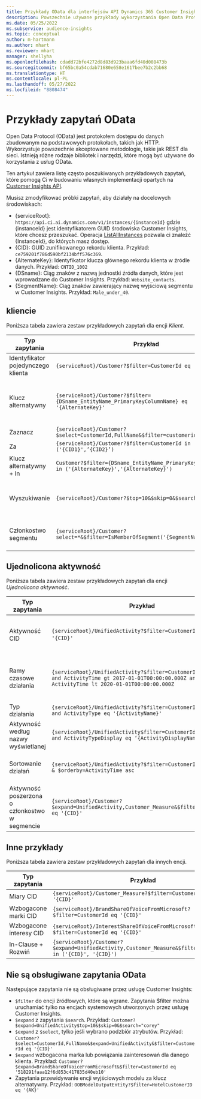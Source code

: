 ```yaml
---
title: Przykłady OData dla interfejsów API Dynamics 365 Customer Insights
description: Powszechnie używane przykłady wykorzystania Open Data Protocol (OData) do zadawania pytań Customer Insights API w celu przeglądania danych.
ms.date: 05/25/2022
ms.subservice: audience-insights
ms.topic: conceptual
author: m-hartmann
ms.author: mhart
ms.reviewer: mhart
manager: shellyha
ms.openlocfilehash: cdadd72bfe4272d8d83d923baaa6fd40d008473b
ms.sourcegitcommit: bf65bc0a54cdab71680e658e1617bee7b2c2bb68
ms.translationtype: HT
ms.contentlocale: pl-PL
ms.lasthandoff: 05/27/2022
ms.locfileid: "8808474"
---
```

# <a name="odata-query-examples"></a>Przykłady zapytań OData

Open Data Protocol (OData) jest protokołem dostępu do danych zbudowanym na podstawowych protokołach, takich jak HTTP. Wykorzystuje powszechnie akceptowane metodologie, takie jak REST dla sieci. Istnieją różne rodzaje bibliotek i narzędzi, które mogą być używane do korzystania z usług OData.

Ten artykuł zawiera listę często poszukiwanych przykładowych zapytań, które pomogą Ci w budowaniu własnych implementacji opartych na [Customer Insights API](apis.md).

Musisz zmodyfikować próbki zapytań, aby działały na docelowych środowiskach: 

- {serviceRoot}: `https://api.ci.ai.dynamics.com/v1/instances/{instanceId}` gdzie {instanceId} jest identyfikatorem GUID środowiska Customer Insights, które chcesz przeszukać. Operacja [ListAllInstances](https://developer.ci.ai.dynamics.com/api-details#api=CustomerInsights&operation=Get-all-instances) pozwala ci znaleźć {InstanceId}, do których masz dostęp.
- {CID}: GUID zunifikowanego rekordu klienta. Przykład: `ce759201f786d590bf2134bff576c369`.
- {AlternateKey}: Identyfikator klucza głównego rekordu klienta w źródle danych. Przykład: `CNTID_1002`
- {DSname}: Ciąg znaków z nazwą jednostki źródła danych, które jest wprowadzane do Customer Insights. Przykład: `Website_contacts`.
- {SegmentName}: Ciąg znaków zawierający nazwę wyjściową segmentu w Customer Insights. Przykład: `Male_under_40`.

## <a name="customer"></a>kliencie

Poniższa tabela zawiera zestaw przykładowych zapytań dla encji *Klient*.

|Typ zapytania |Przykład  | Uwaga  |
|---------|---------|---------|
|Identyfikator pojedynczego klienta     | `{serviceRoot}/Customer?$filter=CustomerId eq '{CID}'`          |  |
|Klucz alternatywny    | `{serviceRoot}/Customer?$filter={DSname_EntityName_PrimaryKeyColumnName} eq '{AlternateKey}'`         |  Alternatywne klucze są przechowywane w zunifikowanej jednostce klienta       |
|Zaznacz   | `{serviceRoot}/Customer?$select=CustomerId,FullName&$filter=customerid eq '1'`        |         |
|Za    | `{serviceRoot}/Customer?$filter=CustomerId in ('{CID1}',’{CID2}’)`        |         |
|Klucz alternatywny + In   | `Customer?$filter={DSname_EntityName_PrimaryKeyColumnName} in ('{AlternateKey}','{AlternateKey}')`         |         |
|Wyszukiwanie  | `{serviceRoot}/Customer?$top=10&$skip=0&$search="string"`        |   Zwraca 10 najlepszych wyników dla wyszukiwanego ciągu znaków      |
|Członkostwo segmentu  | `{serviceRoot}/Customer?select=*&$filter=IsMemberOfSegment('{SegmentName}')&$top=10`     | Zwraca zadaną liczbę wierszy z encji segmentacji.      |

## <a name="unified-activity"></a>Ujednolicona aktywność

Poniższa tabela zawiera zestaw przykładowych zapytań dla encji *Ujednolicona aktywność*.

|Typ zapytania |Przykład  | Uwaga  |
|---------|---------|---------|
|Aktywność CID     | `{serviceRoot}/UnifiedActivity?$filter=CustomerId eq '{CID}'`          | Listy działań dla określonego profilu klienta |
|Ramy czasowe działania    | `{serviceRoot}/UnifiedActivity?$filter=CustomerId eq '{CID}' and ActivityTime gt 2017-01-01T00:00:00.000Z and ActivityTime lt 2020-01-01T00:00:00.000Z`     |  Aktywność profilu klienta w określonym przedziale czasu       |
|Typ działania    |   `{serviceRoot}/UnifiedActivity?$filter=CustomerId eq '{CID}' and ActivityType eq '{ActivityName}'`        |         |
|Aktywność według nazwy wyświetlanej     | `{serviceRoot}/UnifiedActivity$filter=CustomerId eq ‘{CID}’ and ActivityTypeDisplay eq ‘{ActivityDisplayName}’`        | |
|Sortowanie działań    | `{serviceRoot}/UnifiedActivity?$filter=CustomerId eq ‘{CID}’ & $orderby=ActivityTime asc`     |  Sortuj aktywności rosnąco lub malejąco       |
|Aktywność poszerzona o członkostwo w segmencie  |   `{serviceRoot}/Customer?$expand=UnifiedActivity,Customer_Measure&$filter=CustomerId eq '{CID}'`     |         |

## <a name="other-examples"></a>Inne przykłady

Poniższa tabela zawiera zestaw przykładowych zapytań dla innych encji.

|Typ zapytania |Przykład  | Uwaga  |
|---------|---------|---------|
|Miary CID    | `{serviceRoot}/Customer_Measure?$filter=CustomerId eq '{CID}'`          |  |
|Wzbogacone marki CID    | `{serviceRoot}/BrandShareOfVoiceFromMicrosoft?$filter=CustomerId eq '{CID}'`  |       |
|Wzbogacone interesy CID    |   `{serviceRoot}/InterestShareOfVoiceFromMicrosoft?$filter=CustomerId eq '{CID}'`       |         |
|In-Clause + Rozwiń     | `{serviceRoot}/Customer?$expand=UnifiedActivity,Customer_Measure&$filter=CustomerId in ('{CID}', '{CID}')`         | |

## <a name="not-supported-odata-queries"></a>Nie są obsługiwane zapytania OData

Następujące zapytania nie są obsługiwane przez usługę Customer Insights:

- `$filter` do encji źródłowych, które są wgrane. Zapytania $filter można uruchamiać tylko na encjach systemowych utworzonych przez usługę Customer Insights.
- `$expand` z zapytania `$search`. Przykład: `Customer?$expand=UnifiedActivity$top=10&$skip=0&$search="corey"`
- `$expand` z `$select`, tylko jeśli wybrano podzbiór atrybutów. Przykład: `Customer?$select=CustomerId,FullName&$expand=UnifiedActivity&$filter=CustomerId eq '{CID}'`
- `$expand` wzbogacona marka lub powiązania zainteresowań dla danego klienta. Przykład: `Customer?$expand=BrandShareOfVoiceFromMicrosoft&$filter=CustomerId eq '518291faaa12f6d853c417835d40eb10'`
- Zapytania przewidywanie encji wyjściowych modelu za klucz alternatywny. Przykład: `OOBModelOutputEntity?$filter=HotelCustomerID eq '{AK}'`
